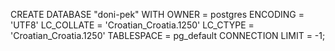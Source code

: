 CREATE DATABASE "doni-pek"
    WITH 
    OWNER = postgres
    ENCODING = 'UTF8'
    LC_COLLATE = 'Croatian_Croatia.1250'
    LC_CTYPE = 'Croatian_Croatia.1250'
    TABLESPACE = pg_default
    CONNECTION LIMIT = -1;
